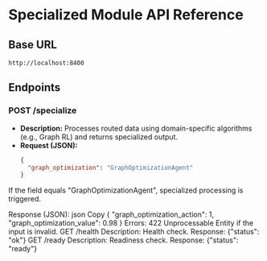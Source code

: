 # Specialized Module API Reference

## Base URL
`http://localhost:8400`

## Endpoints

### POST /specialize
- **Description:** Processes routed data using domain-specific algorithms (e.g., Graph RL) and returns specialized output.
- **Request (JSON):**
  ```json
  {
    "graph_optimization": "GraphOptimizationAgent"
  }

If the field equals "GraphOptimizationAgent", specialized processing is triggered.

Response (JSON):
json
Copy
{
  "graph_optimization_action": 1,
  "graph_optimization_value": 0.98
}
Errors:
422 Unprocessable Entity if the input is invalid.
GET /health
Description: Health check.
Response: {"status": "ok"}
GET /ready
Description: Readiness check.
Response: {"status": "ready"}